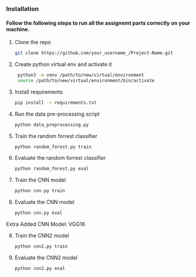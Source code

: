 
### Installation

#### Follow the following steps to run all the assignemt parts correctly on your machine.

1. Clone the repo
   ```sh
   git clone https://github.com/your_username_/Project-Name.git
   ```

2. Create python virtual env and activate it
   ```sh
    python3 -m venv /path/to/new/virtual/environment
    source /path/to/new/virtual/environment/bin/activate
   ```

3. Install requirements
   ```sh
   pip install -r requirements.txt

   ```
4. Run the data pre-processing script
    ```sh
    python data_preprocessing.py

    ```
5. Train the random forrest classifier
    ```sh
    python random_forest.py train

    ```
6. Evaluate the random forrest classifier
    ```sh
    python random_forest.py eval

    ```
7. Train the CNN model
    ```sh
    python cnn.py train

    ```
6. Evaluate the CNN model
    ```sh
    python cnn.py eval

    ```
    
    
  Extra  Added  CNN Model: VGG16
  
8. Train the CNN2 model
    ```sh
    python cnn2.py train

    ```
9. Evaluate the CNN2 model
    ```sh
    python cnn2.py eval

    ```



